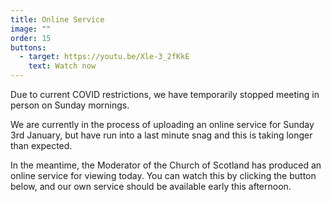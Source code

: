 ```yaml
---
title: Online Service
image: ""
order: 15
buttons:
  - target: https://youtu.be/Xle-3_2fKkE
    text: Watch now
---
```

Due to current COVID restrictions, we have temporarily stopped meeting in person on Sunday mornings.

We are currently in the process of uploading an online service for Sunday 3rd January, but have run into a last minute snag and this is taking longer than expected.

In the meantime, the Moderator of the Church of Scotland has produced an online service for viewing today. You can watch this by clicking the button below, and our own service should be available early this afternoon.